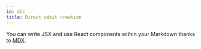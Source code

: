 ```yaml
---
id: ddc
title: Direct debit creation
---
```


You can write JSX and use React components within your Markdown thanks to [MDX](https://mdxjs.com/).
